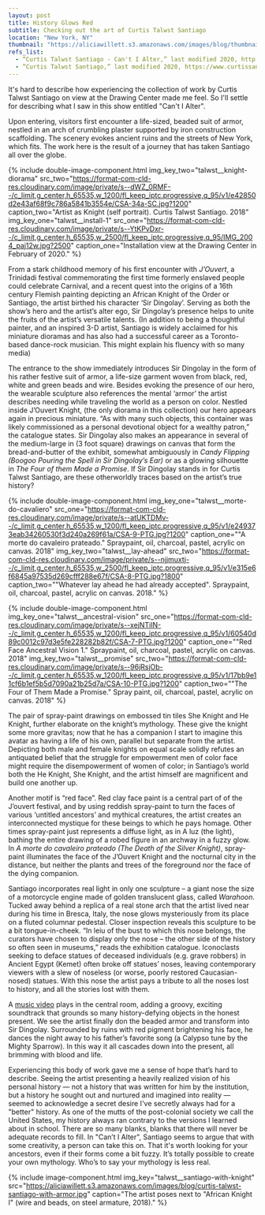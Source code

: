 ```yaml
---
layout: post
title: History Glows Red
subtitle: Checking out the art of Curtis Talwst Santiago
location: "New York, NY"
thumbnail: "https://aliciawillett.s3.amazonaws.com/images/blog/thumbnails/talwst-thumbnail.jpg"
refs_list: 
  - “Curtis Talwst Santiago - Can't I Alter,” last modified 2020, http://www.drawingcenter.org/en/drawingcenter/5/exhibitions/6/current/2245/curtis-talwst-santiago/.
  - “Curtis Talwst Santiago,” last modified 2020, https://www.curtissantiago.art/.
---
```


It's hard to describe how experiencing the collection of work by Curtis Talwst Santiago on view at the Drawing Center made me feel. So I'll settle for describing what I saw in this show entitled "Can't I Alter".

<div class="Post__spacer"></div>

Upon entering, visitors first encounter a life-sized, beaded suit of armor, nestled in an arch of crumbling plaster supported by iron construction scaffolding. The scenery evokes ancient ruins and the streets of New York, which fits. The work here is the result of a journey that has taken Santiago all over the globe.

{%
 include double-image-component.html
 img_key_two="talwst__knight-diorama"
 src_two="https://format-com-cld-res.cloudinary.com/image/private/s--dWZ_0RMF--/c_limit,g_center,h_65535,w_1200/fl_keep_iptc.progressive,q_95/v1/e42850d2e43af68f9c786a5841b3554e/CSA-34a-SC.jpg?1200"
 caption_two="Artist as Knight (self portrait). Curtis Talwst Santiago. 2018"
 img_key_one="talwst__install-1"
 src_one="https://format-com-cld-res.cloudinary.com/image/private/s--YtKPvDxr--/c_limit,g_center,h_65535,w_2500/fl_keep_iptc.progressive,q_95/IMG_2004_paj12w.jpg?2500"
 caption_one="Installation view at the Drawing Center in February of 2020."
%}


From a stark childhood memory of his first encounter with *J’Ouvert*, a Trinidadi festival commemorating the first time formerly enslaved people could celebrate Carnival, and a recent quest into the origins of a 16th century Flemish painting depicting an African Knight of the Order or Santiago, the artist birthed his character ‘Sir Dingolay’. Serving as both the show’s hero and the artist’s alter ego, Sir Dingolay’s presence helps to unite the fruits of the artist’s versatile talents. (In addition to being a thoughtful painter, and an inspired 3-D artist, Santiago is widely acclaimed for his miniature dioramas and has also had a successful career as a Toronto-based dance-rock musician. This might explain his fluency with so many media)

<div class="Post__spacer"></div>

The entrance to the show immediately introduces Sir Dingolay in  the form of  his rather festive suit of armor, a life-size garment woven from black, red, white and green beads and wire. Besides evoking the presence of our hero, the wearable sculpture also references the mental ‘armor’ the artist describes needing while traveling the world as a person on color. Nestled inside J’Ouvert Knight, (the only diorama in this collection) our hero appears again in precious miniature. “As with many such objects, this container was likely commissioned as a personal devotional object for a wealthy patron,” the catalogue states. Sir Dingolay also makes an appearance in several of the medium-large in (3 foot square) drawings on canvas that form the bread-and-butter of the exhibit, somewhat ambiguously in *Candy Flipping (Boogoo Pouring the Spell in Sir Dingolay’s Ear)* or as a glowing silhouette in *The Four of them Made a Promise*. If Sir Dingolay stands in for Curtis Talwst Santiago, are these otherworldly traces based on the artist’s true history? 

{%
 include double-image-component.html
 img_key_one="talwst__morte-do-cavaliero"
 src_one="https://format-com-cld-res.cloudinary.com/image/private/s--atUKTDMv--/c_limit,g_center,h_65535,w_1200/fl_keep_iptc.progressive,q_95/v1/e249373eab34260530f3d240a269f61a/CSA-9-PTG.jpg?1200"
 caption_one="\"A morte do cavaleiro prateado.\" Spraypaint, oil, charcoal, pastel, acrylic on canvas. 2018"
 img_key_two="talwst__lay-ahead"
 src_two="https://format-com-cld-res.cloudinary.com/image/private/s--njjmuxtj--/c_limit,g_center,h_65535,w_2500/fl_keep_iptc.progressive,q_95/v1/e315e6f6845a97535d269cfff288e67f/CSA-8-PTG.jpg?1800"
 caption_two="\"Whatever lay ahead he had already accepted\". Spraypaint, oil, charcoal, pastel, acrylic on canvas. 2018."
%}

{% 
 include double-image-component.html
 img_key_one="talwst__ancestral-vision"
 src_one="https://format-com-cld-res.cloudinary.com/image/private/s--xejNTiIN--/c_limit,g_center,h_65535,w_1200/fl_keep_iptc.progressive,q_95/v1/60540d89c0012c97d3e5fe228282b82f/CSA-7-PTG.jpg?1200"
 caption_one="\"Red Face Ancestral Vision 1.\" Spraypaint, oil, charcoal, pastel, acrylic on canvas. 2018"
 img_key_two="talwst__promise"
 src_two="https://format-com-cld-res.cloudinary.com/image/private/s--96jRsjOb--/c_limit,g_center,h_65535,w_1200/fl_keep_iptc.progressive,q_95/v1/17bb9e11cf6b1ef5b5d7090a21b25d7a/CSA-10-PTG.jpg?1200"
 caption_two="\"The Four of Them Made a Promise.\" Spray paint, oil, charcoal, pastel, acrylic on canvas. 2018"
%}


The pair of spray-paint drawings on embossed tin tiles She Knight and He Knight, further elaborate on the knight’s mythology. These give the knight some more gravitas; now that he has a companion I start to imagine this avatar as having a life of his own, parallel but separate from the artist. Depicting both male and female knights on equal scale solidly refutes an antiquated belief that the struggle for empowerment men of color face might   require the disempowerment of women of color; in Santiago’s world both the He Knight, She Knight, and the artist himself are magnificent and build one another up. 

<div class="Post__spacer"></div>

Another motif is “red face”. Red clay face paint is a central part of of the J’ouvert festival, and by using reddish spray-paint to turn the faces of various ‘untitled ancestors’ and mythical creatures, the artist creates an interconnected mystique for these beings to which he pays homage. Other times spray-paint just represents a diffuse light, as in A luz (the light), bathing the entire drawing of a robed figure in an archway in a fuzzy glow. In *A morte do cavaleiro prateado (The Death of the Silver Knight)*, spray-paint illuminates the face of the J’Ouvert Knight and the nocturnal city in the distance, but neither the plants and trees of the foreground nor the face of the dying companion.

<div class="Post__spacer"></div>

Santiago incorporates real light in only one sculpture – a giant nose the size of a motorcycle engine made of golden translucent glass, called *Warahoon*. Tucked away behind a replica of a real stone arch that the artist lived near during his time in Bresca, Italy, the nose glows mysteriously from its place on a fluted columnar pedestal. Closer inspection reveals this sculpture to be a bit tongue-in-cheek. “In leiu of the bust to which this nose belongs, the curators have chosen to display only the nose – the other side of the history so often seen in museums,” reads the exhibition catalogue. Iconoclasts seeking to deface statues of deceased individuals (e.g. grave robbers) in Ancient Egypt (Kemet) often broke off statues’ noses, leaving contemporary viewers with a slew of noseless (or worse, poorly restored Caucasian-nosed) statues. With this nose the artist pays a tribute to all the noses lost to history, and all the stories lost with them.

<div class="Post__spacer"></div>

A <a href="https://vimeo.com/398961557" target="_blank">music video</a> plays in the central room, adding a groovy, exciting soundtrack that grounds so many history-defying objects in the honest present. We see the artist finally don the beaded armor and transform into Sir Dingolay. Surrounded by ruins with red pigment brightening his face, he dances the night away to his father’s favorite song (a Calypso tune by the Mighty Sparrow). In this way it all cascades down into the present, all brimming with blood and life.

<div class="Post__spacer"></div>

Experiencing this body of work gave me a sense of hope that’s hard to describe. Seeing the artist presenting a heavily realized vision of his personal history — not a history that was written for him by the institution, but a history he sought out and nurtured and imagined into reality — seemed to acknowledge a secret desire I've secretly always had for a "better" history. As one of the mutts of the post-colonial society we call the United States, my history always ran contrary to the versions I learned about in school. There are so many blanks, blanks that there will never be adequate records to fill. In "Can’t I Alter", Santiago seems to argue that with some creativity, a person can take this on. That it's worth looking for your ancestors, even if their forms come a bit fuzzy. It’s totally possible to create your own mythology. Who’s to say your mythology is less real.

{%
 include image-component.html 
 img_key="talwst__santiago-with-knight"
 src="https://aliciawillett.s3.amazonaws.com/images/blog/curtis-talwst-santiago-with-armor.jpg"
 caption="The artist poses next to \"African Knight I\" (wire and beads, on steel armature, 2018)."
%}